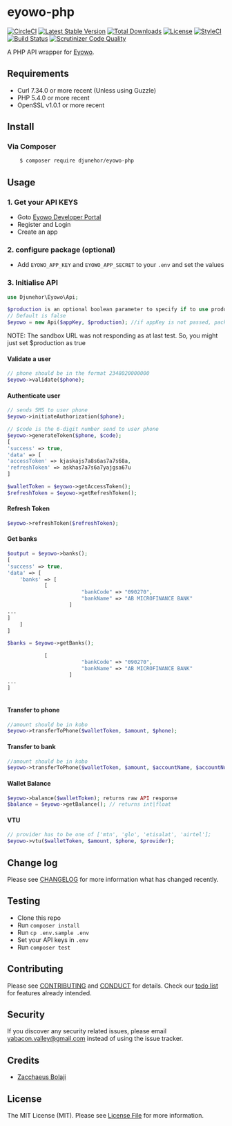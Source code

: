 # eyowo-php
[![CircleCI](https://circleci.com/gh/djunehor/eyowo-php.svg?style=svg)](https://circleci.com/gh/djunehor/eyowo-php)
[![Latest Stable Version](https://poser.pugx.org/djunehor/eyowo-php/v/stable)](https://packagist.org/packages/djunehor/eyowo-php)
[![Total Downloads](https://poser.pugx.org/djunehor/eyowo-php/downloads)](https://packagist.org/packages/djunehor/eyowo-php)
[![License](https://poser.pugx.org/djunehor/eyowo-php/license)](https://packagist.org/packages/djunehor/eyowo-php)
[![StyleCI](https://github.styleci.io/repos/224398453/shield?branch=master)](https://github.styleci.io/repos/224398453)
[![Build Status](https://scrutinizer-ci.com/g/djunehor/eyowo-php/badges/build.png?b=master)](https://scrutinizer-ci.com/g/djunehor/eyowo-php/build-status/master)
[![Scrutinizer Code Quality](https://scrutinizer-ci.com/g/djunehor/eyowo-php/badges/quality-score.png?b=master)](https://scrutinizer-ci.com/g/djunehor/eyowo-php/?branch=master)

A PHP API wrapper for [Eyowo](https://eyowo.com/).

## Requirements
- Curl 7.34.0 or more recent (Unless using Guzzle)
- PHP 5.4.0 or more recent
- OpenSSL v1.0.1 or more recent

## Install

### Via Composer

``` bash
    $ composer require djunehor/eyowo-php
```

## Usage

### 1. Get your API KEYS
- Goto [Eyowo Developer Portal](https://developer.eyowo.com/apps)
- Register and Login
- Create an app

### 2. configure package (optional)
- Add `EYOWO_APP_KEY` and `EYOWO_APP_SECRET` to your `.env` and set the values

### 3. Initialise API
```php
use Djunehor\Eyowo\Api;

$production is an optional boolean parameter to specify if to use production URL or sandbox.
// Default is false
$eyowo = new Api($appKey, $production); //if appKey is not passed, package uses value in .env
```
NOTE: The sandbox URL was not responding as at last test. So, you might just set $production as true

#### Validate a user
```php
// phone should be in the format 2348020000000
$eyowo->validate($phone);
```

#### Authenticate user
```php
// sends SMS to user phone
$eyowo->initiateAuthorization($phone);

// $code is the 6-digit number send to user phone
$eyowo->generateToken($phone, $code);
[
'success' => true,
'data' => [
'accessToken' => kjaskajs7a8s6as7a7s68a,
'refreshToken' => askhas7a7s6a7yajgsa67u
]

$walletToken = $eyowo->getAccessToken();
$refreshToken = $eyowo->getRefreshToken();
```

#### Refresh Token
```php
$eyowo->refreshToken($refreshToken);
```

#### Get banks
```php
$output = $eyowo->banks();
[
'success' => true,
'data' => [
    'banks' => [
            [
                        "bankCode" => "090270",
                        "bankName" => "AB MICROFINANCE BANK"
                    ]
...
]
    ]
]

$banks = $eyowo->getBanks();

            [
                        "bankCode" => "090270",
                        "bankName" => "AB MICROFINANCE BANK"
                    ]
...
]
 

```

#### Transfer to phone
```php
//amount should be in kobo
$eyowo->transferToPhone($walletToken, $amount, $phone);
```

#### Transfer to bank
```php
//amount should be in kobo
$eyowo->transferToPhone($walletToken, $amount, $accountName, $accountNumber, $bankCode);
```

#### Wallet Balance
```php
$eyowo->balance($walletToken); returns raw API response
$balance = $eyowo->getBalance(); // returns int|float
```

#### VTU
```php
// provider has to be one of ['mtn', 'glo', 'etisalat', 'airtel'];
$eyowo->vtu($walletToken, $amount, $phone, $provider);
```


## Change log

Please see [CHANGELOG](CHANGELOG.md) for more information what has changed recently.

## Testing
- Clone this repo
- Run `composer install`
- Run `cp .env.sample .env`
- Set your API keys in `.env`
- Run `composer test`

## Contributing

Please see [CONTRIBUTING](.github/CONTRIBUTING.md) and [CONDUCT](.github/CONDUCT.md) for details. Check our [todo list](TODO.md) for features already intended.

## Security

If you discover any security related issues, please email yabacon.valley@gmail.com instead of using the issue tracker.

## Credits

- [Zacchaeus Bolaji](https://github.com/djunehor)

## License

The MIT License (MIT). Please see [License File](LICENSE.md) for more information.
